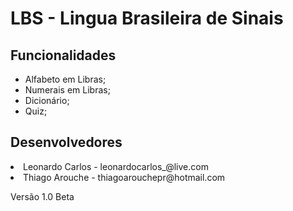 # LBS - Lingua Brasileira de Sinais


<strong><h2>Funcionalidades</h2></strong>
<ul>
<li>Alfabeto em Libras;</li>
<li>Numerais em Libras;</li>
<li>Dicionário;</li>
<li>Quiz;</li>
</ul>

<strong><h2>Desenvolvedores</h2></strong>
<li>Leonardo Carlos - leonardocarlos_@live.com</li>
<li>Thiago Arouche - thiagoarouchepr@hotmail.com</li>
</ul>

Versão 1.0 Beta 
